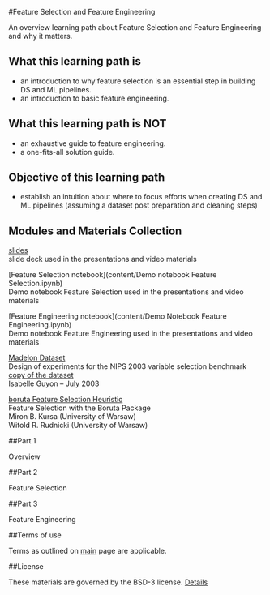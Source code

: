 #Feature Selection and Feature Engineering  

An overview learning path about Feature Selection and Feature Engineering and why it matters.  


## What this learning path is  
- an introduction to why feature selection is an essential step in building DS and ML pipelines.  
- an introduction to basic feature engineering.  

## What this learning path is NOT  
- an exhaustive guide to feature engineering.  
- a one-fits-all solution guide.  

## Objective of this learning path  
- establish an intuition about where to focus efforts when creating DS and ML pipelines (assuming a dataset post preparation and cleaning steps)


## Modules and Materials Collection  

[slides](content/FS_FE_slides.pdf)  
slide deck used in the presentations and video materials  

[Feature Selection notebook](content/Demo notebook Feature Selection.ipynb)  
Demo notebook Feature Selection used in the presentations and video materials

[Feature Engineering notebook](content/Demo Notebook Feature Engineering.ipynb)  
Demo notebook Feature Engineering used in the presentations and video materials  

[Madelon Dataset](content/papers/Dataset.pdf)  
Design of experiments for the NIPS 2003 variable selection benchmark [copy of the dataset](content/data/README.md)  
Isabelle Guyon – July 2003  

[boruta Feature Selection Heuristic](content/papers/v36i11.pdf)  
Feature Selection with the Boruta Package  
Miron B. Kursa (University of Warsaw)  
Witold R. Rudnicki (University of Warsaw)



##Part 1  

Overview  

##Part 2  

Feature Selection  

##Part 3  

Feature Engineering  

##Terms of use  

Terms as outlined on [main](../../README.md#terms-of-use) page are applicable.  

##License  

These materials are governed by the BSD-3 license. [Details](LICENSE)  


